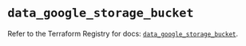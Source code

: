 # `data_google_storage_bucket`

Refer to the Terraform Registry for docs: [`data_google_storage_bucket`](https://registry.terraform.io/providers/hashicorp/google/6.23.0/docs/data-sources/storage_bucket).
